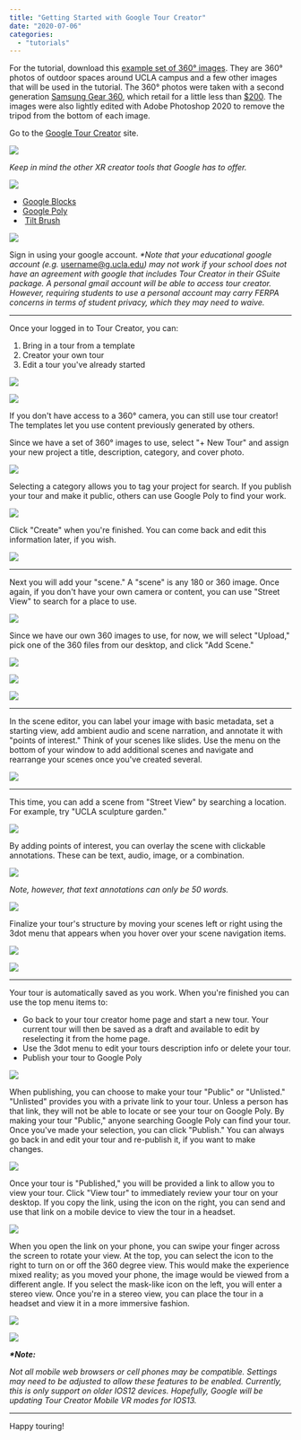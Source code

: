 ```yaml
---
title: "Getting Started with Google Tour Creator"
date: "2020-07-06"
categories: 
  - "tutorials"
---
```


For the tutorial, download this [example set of 360° images](https://drive.google.com/drive/folders/1paPeJevFdqrJhOSfSrCqF1tqzFXOsOsz?usp=sharing). They are 360° photos of outdoor spaces around UCLA campus and a few other images that will be used in the tutorial. The 360° photos were taken with a second generation [Samsung Gear 360](https://www.samsung.com/global/galaxy/gear-360/), which retail for a little less than [$200](https://www.amazon.com/Samsung-Gear-Camera-Version-Warranty/dp/B06XR9SGXL). The images were also lightly edited with Adobe Photoshop 2020 to remove the tripod from the bottom of each image.

Go to the [Google Tour Creator](https://arvr.google.com/tourcreator/) site.

![](images/Picture1-1.png)

_Keep in mind the other XR creator tools that Google has to offer._ 

![](images/Picture2.png)

- [Google Blocks](https://arvr.google.com/blocks/)
- [Google Poly](https://poly.google.com/)
-  [Tilt Brush](https://tiltbrush.com/)

![](images/Picture3.png)

Sign in using your google account. _\*Note that your educational google account (e.g._ [username@g.ucla.edu](mailto:username@g.ucla.edu)_) may not work if your school does not have an agreement with google that includes Tour Creator in their GSuite package. A personal gmail account will be able to access tour creator. However, requiring students to use a personal account may carry FERPA concerns in terms of student privacy, which they may need to waive._

* * *

Once your logged in to Tour Creator, you can: 

1. Bring in a tour from a template
2. Creator your own tour
3. Edit a tour you've already started

![](images/Picture4.png)

![](images/Picture5.png)

If you don't have access to a 360° camera, you can still use tour creator! The templates let you use content previously generated by others.

Since we have a set of 360° images to use, select "+ New Tour" and assign your new project a title, description, category, and cover photo. 

![](images/Picture6.png)

Selecting a category allows you to tag your project for search. If you publish your tour and make it public, others can use Google Poly to find your work.

![](images/Picture7.png)

Click "Create" when you're finished. You can come back and edit this information later, if you wish.

![](images/Picture8.png)

* * *

Next you will add your "scene." A "scene" is any 180 or 360 image. Once again, if you don't have your own camera or content, you can use "Street View" to search for a place to use. 

![](images/Picture9.png)

Since we have our own 360 images to use, for now, we will select "Upload," pick one of the 360 files from our desktop, and click "Add Scene." 

![](images/Picture10.png)

![](images/Picture11.png)

![](images/Picture12.png)

* * *

In the scene editor, you can label your image with basic metadata, set a starting view, add ambient audio and scene narration, and annotate it with "points of interest." Think of your scenes like slides. Use the menu on the bottom of your window to add additional scenes and navigate and rearrange your scenes once you've created several.

![](images/Picture13.png)

* * *

This time, you can add a scene from "Street View" by searching a location. For example, try "UCLA sculpture garden."

![](images/Picture14.png)

By adding points of interest, you can overlay the scene with clickable annotations. These can be text, audio, image, or a combination.

![](images/Picture15.png)

_Note, however, that text annotations can only be 50 words._ 

![](images/Picture16.png)

Finalize your tour's structure by moving your scenes left or right using the 3dot menu that appears when you hover over your scene navigation items.

![](images/Picture17.png)

![](images/Picture18.png)

* * *

Your tour is automatically saved as you work. When you're finished you can use the top menu items to:

- Go back to your tour creator home page and start a new tour. Your current tour will then be saved as a draft and available to edit by reselecting it from the home page.
- Use the 3dot menu to edit your tours description info or delete your tour.
- Publish your tour to Google Poly

![](images/Picture19.png)

When publishing, you can choose to make your tour "Public" or "Unlisted." "Unlisted" provides you with a private link to your tour. Unless a person has that link, they will not be able to locate or see your tour on Google Poly. By making your tour "Public," anyone searching Google Poly can find your tour. Once you've made your selection, you can click "Publish." You can always go back in and edit your tour and re-publish it, if you want to make changes. 

![](images/Picture20.png)

Once your tour is "Published," you will be provided a link to allow you to view your tour. Click "View tour" to immediately review your tour on your desktop. If you copy the link, using the icon on the right, you can send and use that link on a mobile device to view the tour in a headset.

![](images/Picture21.png)

When you open the link on your phone, you can swipe your finger across the screen to rotate your view. At the top, you can select the icon to the right to turn on or off the 360 degree view. This would make the experience mixed reality; as you moved your phone, the image would be viewed from a different angle. If you select the mask-like icon on the left, you will enter a stereo view. Once you're in a stereo view, you can place the tour in a headset and view it in a more immersive fashion.

![](images/Picture22.png)

![](images/Picture23.png)

_**\*Note:**_

_Not all mobile web browsers or cell phones may be compatible. Settings may need to be adjusted to allow these features to be enabled. Currently, this is only support on older IOS12 devices. Hopefully, Google will be updating Tour Creator Mobile VR modes for IOS13._

* * *

Happy touring!
